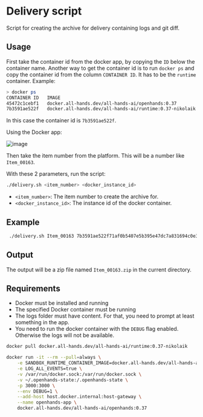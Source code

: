 # Delivery script
Script for creating the archive for delivery containing logs and git diff.

## Usage

First take the container id from the docker app, by copying the `ID` below the container name. Another way to get the container id is to run `docker ps` and copy the container id from the column `CONTAINER ID`. It has to be the `runtime` container. Example:

```bash
> docker ps
CONTAINER ID   IMAGE                                                     COMMAND                  CREATED             STATUS             PORTS                                                                                                    NAMES
45472c1cebf1   docker.all-hands.dev/all-hands-ai/openhands:0.37          "/app/entrypoint.sh …"   About an hour ago   Up About an hour   0.0.0.0:3000->3000/tcp                                                                                   openhands-app
7b3591ae522f   docker.all-hands.dev/all-hands-ai/runtime:0.37-nikolaik   "/openhands/micromam…"   17 hours ago        Up About an hour   0.0.0.0:36088->36088/tcp, 0.0.0.0:44373->44373/tcp, 0.0.0.0:52232->52232/tcp, 0.0.0.0:56034->56034/tcp   openhands-runtime-36bea49dbd3a44d5926818c9a2fa86a4
```

In this case the container id is `7b3591ae522f`.

Using the Docker app:

![image](https://github.com/user-attachments/assets/da7a1471-afc2-4c5e-b433-26b9672fbbce)


Then take the item number from the platform. This will be a number like `Item_00163`.

With these 2 parameters, run the script:

```bash
./delivery.sh <item_number> <docker_instance_id>
```

- `<item_number>`: The item number to create the archive for.
- `<docker_instance_id>`: The instance id of the docker container.

## Example

```bash
 ./delivery.sh Item_00163 7b3591ae522f71af0b5407e5b395e47dc7a831694c0e345a2b112417bc6a2da5
```

## Output

The output will be a zip file named `Item_00163.zip` in the current directory.

## Requirements

- Docker must be installed and running
- The specified Docker container must be running
- The logs folder must have content. For that, you need to prompt at least something in the app.
- You need to run the docker container with the `DEBUG` flag enabled. Otherwise the logs will not be available.

```bash
docker pull docker.all-hands.dev/all-hands-ai/runtime:0.37-nikolaik

docker run -it --rm --pull=always \
    -e SANDBOX_RUNTIME_CONTAINER_IMAGE=docker.all-hands.dev/all-hands-ai/runtime:0.37-nikolaik \
    -e LOG_ALL_EVENTS=true \
    -v /var/run/docker.sock:/var/run/docker.sock \
    -v ~/.openhands-state:/.openhands-state \
    -p 3000:3000 \
    --env DEBUG=1 \
    --add-host host.docker.internal:host-gateway \
    --name openhands-app \
    docker.all-hands.dev/all-hands-ai/openhands:0.37
```
